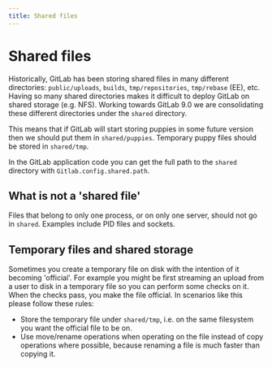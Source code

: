 ```yaml
---
title: Shared files
---
```


# Shared files

Historically, GitLab has been storing shared files in many different
directories: `public/uploads`, `builds`, `tmp/repositories`, `tmp/rebase` (EE),
etc. Having so many shared directories makes it difficult to deploy GitLab on
shared storage (e.g. NFS). Working towards GitLab 9.0 we are consolidating
these different directories under the `shared` directory.

This means that if GitLab will start storing puppies in some future version
then we should put them in `shared/puppies`. Temporary puppy files should be
stored in `shared/tmp`.

In the GitLab application code you can get the full path to the `shared`
directory with `Gitlab.config.shared.path`.

## What is not a 'shared file'

Files that belong to only one process, or on only one server, should not go in
`shared`. Examples include PID files and sockets.

## Temporary files and shared storage

Sometimes you create a temporary file on disk with the intention of it becoming
'official'. For example you might be first streaming an upload from a user to
disk in a temporary file so you can perform some checks on it. When the checks
pass, you make the file official. In scenarios like this please follow these
rules:

- Store the temporary file under `shared/tmp`, i.e. on the same filesystem you
  want the official file to be on.
- Use move/rename operations when operating on the file instead of copy
  operations where possible, because renaming a file is much faster than
  copying it.
